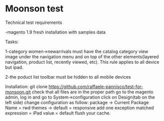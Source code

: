 # Moonson test

Technical test requirements

-magento 1.9 fresh installation with samples data

Tasks:

1-category women->newarrivals must have the catalog category view image
under the navigation menu and on top of the other elements(layered
navigation, product list, recently viewed, etc). This rule applies to
all device but ipad.


2-the poduct list toolbar must be hidden to all mobile devices

Installation:
git clone https://github.com/raffaele-pannisco/test-for-monsoon.git
check that all files are in the proper path
go to the magento admin, log in and go to System->configuration
click on Design(tab on the left side)
change configuration as follow:
package -> Current Package Name = rwd
themes -> default = responsive
          add one exception 
              matched expression = iPad
              value              = default
flush your cache.



